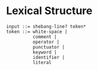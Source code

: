 # Lexical Structure

```ebnf
input ::= shebang-line? token*
token ::= white-space |
          comment |
          operator |
          punctuator |
          keyword |
          identifier |
          literal
```
